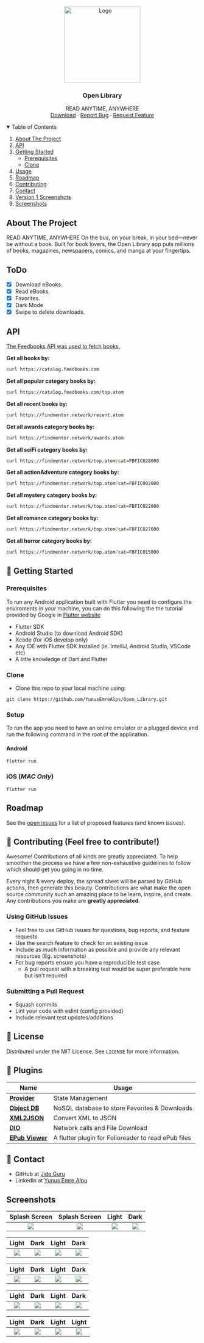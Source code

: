 <!-- PROJECT LOGO -->
<br />
<p align="center">
  <a href="https://github.com/YunusEmreAlps/Open_Library/tree/master/book_app">
    <img src="ss/logo_feedbooks.png" alt="Logo" width="200">
  </a>

  <h3 align="center">Open Library</h3>

  <p align="center">
    READ ANYTIME, ANYWHERE
    <br />
    <a href="https://github.com/YunusEmreAlps/Open_Library/archive/refs/heads/master.zip">Download</a>
    ·
    <a href="https://github.com/YunusEmreAlps/Open_Library/issues">Report Bug</a>
    ·
    <a href="https://github.com/YunusEmreAlps/Open_Library/issues">Request Feature</a>
  </p>
</p>


<!-- TABLE OF CONTENTS -->
<details open="open">
  <summary>Table of Contents</summary>
  <ol>
    <li>
      <a href="#about-the-project">About The Project</a>
    </li>
    <li>
      <a href="#api">API</a>
    </li>
    <li>
      <a href="#getting-started">Getting Started</a>
      <ul>
        <li><a href="#prerequisites">Prerequisites</a></li>
        <li><a href="#clone">Clone</a></li>
      </ul>
    </li>
    <li><a href="#usage">Usage</a></li>
    <li><a href="#roadmap">Roadmap</a></li>
    <li><a href="#contributing">Contributing</a></li>
    <li><a href="#contact">Contact</a></li>
    <li><a href="#Screenshots">Version 1 Screenshots</a></li>
    <li><a href="#Screenshots">Screenshots</a></li>
  </ol>
</details>


<!-- ABOUT THE PROJECT -->
## About The Project
READ ANYTIME, ANYWHERE
On the bus, on your break, in your bed—never be without a book. Built for book lovers, the Open Library app puts millions of books, magazines, newspapers, comics, and manga at your fingertips.

<!-- ToDo -->
## ToDo 

- [x]  Download eBooks.
- [x]  Read eBooks.
- [x]  Favorites.
- [x]  Dark Mode
- [x]  Swipe to delete downloads.
       
<!-- API -->
## API

[The Feedbooks API was used to fetch books.](https://www.programmableweb.com/api/feedbooks-rest-api-v10)

**Get all books by:**

```bash
curl https://catalog.feedbooks.com
```

**Get all popular category books by:**

```bash
curl https://catalog.feedbooks.com/top.atom
```

**Get all recent books by:**

```bash
curl https://findmentor.network/recent.atom
```

**Get all awards category books by:**

```bash
curl https://findmentor.network/awards.atom
```

**Get all sciFi category books by:**

```bash
curl https://findmentor.network/top.atom?cat=FBFIC028000
```

**Get all actionAdventure category books by:**

```bash
curl https://findmentor.network/top.atom?cat=FBFIC002000
```

**Get all mystery category books by:**

```bash
curl https://findmentor.network/top.atom?cat=FBFIC022000
```

**Get all romance category books by:**

```bash
curl https://findmentor.network/top.atom?cat=FBFIC027000
```

**Get all horror category books by:**

```bash
curl https://findmentor.network/top.atom?cat=FBFIC015000
```

<!-- GETTING STARTED -->
## 🚀 Getting Started

### Prerequisites

To run any Android application built with Flutter you need to configure the enviroments in your machine, you can do this following the the tutorial provided by Google in [Flutter website](https://flutter.dev/docs/get-started/install)

- Flutter SDK
- Android Studio (to download Android SDK)
- Xcode (for iOS develop only)
- Any IDE with Flutter SDK installed (ie. IntelliJ, Android Studio, VSCode etc)
- A little knowledge of Dart and Flutter

### Clone

- Clone this repo to your local machine using:

```
git clone https://github.com/YunusEmreAlps/Open_Library.git
```

### Setup

To run the app you need to have an online emulator or a plugged device and run the following command in the root of the application.

#### Android
```
flutter run
``` 
### iOS (_MAC Only_)

```
flutter run
``` 

<!-- ROADMAP -->
## Roadmap

See the [open issues](https://github.com/YunusEmreAlps/Open_Library/issues) for a list of proposed features (and known issues).

<!-- CONTRIBUTING -->
## 🤔 Contributing (Feel free to contribute!)

Awesome! Contributions of all kinds are greatly appreciated. To help smoothen the process we have a few non-exhaustive guidelines to follow which should get you going in no time.

Every night & every deploy, the spread sheet will be parsed by GitHub actions, then generate this beauty. Contributions are what make the open source community such an amazing place to be learn, inspire, and create. Any contributions you make are **greatly appreciated**.

### Using GitHub Issues

- Feel free to use GitHub issues for questions, bug reports, and feature requests
- Use the search feature to check for an existing issue
- Include as much information as possible and provide any relevant resources (Eg. screenshots)
- For bug reports ensure you have a reproducible test case
  - A pull request with a breaking test would be super preferable here but isn't required

### Submitting a Pull Request

- Squash commits
- Lint your code with eslint (config provided)
- Include relevant test updates/additions

<!-- LICENSE -->
## 📝 License

Distributed under the MIT License. See `LICENSE` for more information.

## 🔌 Plugins

| Name                                                    | Usage                                               |
| ------------------------------------------------------- | --------------------------------------------------- |
| [**Provider**](https://pub.dev/packages/provider)       | State Management                                    |
| [**Object DB**](https://pub.dev/packages/objectdb)      | NoSQL database to store Favorites & Downloads       |
| [**XML2JSON**](https://pub.dev/packages/xml2json)       | Convert XML to JSON                                 |
| [**DIO**](https://pub.dev/packages/dio)                 | Network calls and File Download                     |
| [**EPub Viewer**](https://pub.dev/packages/epub_viewer) | A flutter plugin for Folioreader to read ePub files |


<!-- CONTACT -->
## 📌 Contact

- GitHub at [Jide Guru](https://github.com/JideGuru)
- Linkedin at [Yunus Emre Alpu](https://www.linkedin.com/in/yunus-emre-alpu-5b1496151/)


<!-- SCREENSHOTS -->
## Screenshots

Splash Screen              | Splash Screen            | Light               | Dark
:-------------------------:|:-------------------------:|:-------------------------:|:-------------------------:
![](https://github.com/YunusEmreAlps/Open_Library/blob/master/book_app/ss/1.png?raw=true)|![](https://github.com/YunusEmreAlps/Open_Library/blob/master/book_app/ss/2.png?raw=true)|![](https://github.com/YunusEmreAlps/Open_Library/blob/master/book_app/ss/3.png?raw=true)|![](https://github.com/YunusEmreAlps/Open_Library/blob/master/book_app/ss/4.png?raw=true)|

Light              | Dark            | Light               | Dark
:-------------------------:|:-------------------------:|:-------------------------:|:-------------------------:
![](https://github.com/YunusEmreAlps/Open_Library/blob/master/book_app/ss/5.png?raw=true)|![](https://github.com/YunusEmreAlps/Open_Library/blob/master/book_app/ss/6.png?raw=true)|![](https://github.com/YunusEmreAlps/Open_Library/blob/master/book_app/ss/7.png?raw=true)|![](https://github.com/YunusEmreAlps/Open_Library/blob/master/book_app/ss/8.png?raw=true)|

Light              | Dark             | Light               | Dark
:-------------------------:|:-------------------------:|:-------------------------:|:-------------------------:
![](https://github.com/YunusEmreAlps/Open_Library/blob/master/book_app/ss/9.png?raw=true)|![](https://github.com/YunusEmreAlps/Open_Library/blob/master/book_app/ss/10.png?raw=true)|![](https://github.com/YunusEmreAlps/Open_Library/blob/master/book_app/ss/11.png?raw=true)|![](https://github.com/YunusEmreAlps/Open_Library/blob/master/book_app/ss/12.png?raw=true)|

Light              | Dark             | Light               | Dark
:-------------------------:|:-------------------------:|:-------------------------:|:-------------------------:
![](https://github.com/YunusEmreAlps/Open_Library/blob/master/book_app/ss/13.png?raw=true)|![](https://github.com/YunusEmreAlps/Open_Library/blob/master/book_app/ss/14.png?raw=true)|![](https://github.com/YunusEmreAlps/Open_Library/blob/master/book_app/ss/15.png?raw=true)|![](https://github.com/YunusEmreAlps/Open_Library/blob/master/book_app/ss/16.png?raw=true)|

Light              | Dark             | Light               | Light
:-------------------------:|:-------------------------:|:-------------------------:|:-------------------------:
![](https://github.com/YunusEmreAlps/Open_Library/blob/master/book_app/ss/17.png?raw=true)|![](https://github.com/YunusEmreAlps/Open_Library/blob/master/book_app/ss/18.png?raw=true)|![](https://github.com/YunusEmreAlps/Open_Library/blob/master/book_app/ss/19.png?raw=true)|![](https://github.com/YunusEmreAlps/Open_Library/blob/master/book_app/ss/20.png?raw=true)|